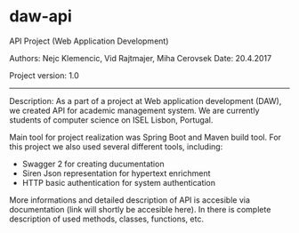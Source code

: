 # daw-api
API Project (Web Application Development)

Authors: Nejc Klemencic, Vid Rajtmajer, Miha Cerovsek
Date: 20.4.2017

Project version: 1.0
_____________________________________________________________________________________________________________

Description: 
As a part of a project at Web application development (DAW), we created API for academic management system. 
We are currently students of computer science on ISEL Lisbon, Portugal.

Main tool for project realization was Spring Boot and Maven build tool.
For this project we also used several different tools, including:
- Swagger 2 for creating ducumentation
- Siren Json representation for hypertext enrichment
- HTTP basic authentication for system authentication

More informations and detailed description of API is accesible via documentation (link will shortly be accesible here). 
In there is complete description of used methods, classes, functions, etc.


